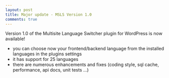 ```yaml
---
layout: post
title: Major update - MSLS Version 1.0
comments: true
---
```


Version 1.0 of the Multisite Language Switcher plugin for WordPress is now available!

* you can choose now your frontend/backend language from the installed languages in the plugins settings
* it has support for 25 languages
* there are numerous enhancements and fixes (coding style, sql cache, performance, api docs, unit tests ...)

